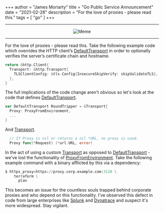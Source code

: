 +++
author = "James Moriarty"
title = "Go Public Service Announcement"
date = "2021-02-28"
description = "For the love of proxies - please read this."
tags = [
  "go"
]
+++

<hr />

<center>
  <img src="https://i.imgflip.com/4zsikp.jpg" alt="Meme">
</center>

<hr />

For the love of proxies - please read this. Take the following example code which overrides the HTTP client’s [DefaultTransport](https://golang.org/src/net/http/transport.go) in order to optionally verifies the server’s certificate chain and hostname.

```go
return &http.Client{
  Transport: &http.Transport{
    TLSClientConfig: &tls.Config{InsecureSkipVerify: skipValidateTLS},
  },
}
```

The full implications of the code change aren't obvious so let's look at the code that defines [DefaultTransport](https://golang.org/src/net/http/transport.go).

```go
var DefaultTransport RoundTripper = &Transport{
  Proxy: ProxyFromEnvironment,
  ...
}
```

And [Transport](https://golang.org/src/net/http/transport.go).

```go
  // If Proxy is nil or returns a nil *URL, no proxy is used.
  Proxy func(*Request) (*url.URL, error)
```

In the act of using a custom [Transport](https://golang.org/src/net/http/transport.go) as opposed to [DefaultTransport](https://golang.org/src/net/http/transport.go) - we've lost the functionality of [ProxyFromEnvironment](https://golang.org/src/net/http/transport.go?s=16634:16691#L427). Take the following example command with a binary afflicted by this via a dependency:

```python
$ https_proxy=https://proxy.corp.example.com:3128 \
    terraform \
      plan
```

This becomes an issue for the countless souls trapped behind corporate proxies and who depend on this functionality. I've observed this defect in code from large enterprises like [Splunk](https://github.com/splunk/terraform-provider-splunk/commit/db4b03158b1bdfff09d911ab3a8ae09bd3bfad98) and [Dynatrace](https://github.com/Dynatrace/dynatrace-oneagent-operator/commit/a7b8d1a93920aaeb4239bc166cd25a184ffb0385#diff-4646a4f3b1c8bd9f12c17882703cd1bebbcc8fe28819157d8be73ee01d33cccdR141) and suspect it's more widespread. Stay vigilant.
